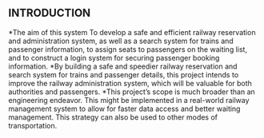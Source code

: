 ## INTRODUCTION ##
*The aim of this system To develop a safe and efficient railway reservation and administration system, as well as a search system for trains and passenger information, to assign seats to passengers on the waiting list, and to construct a login system for securing passenger booking information.
*By building a safe and speedier railway reservation and search system for trains and passenger details, this project intends to improve the railway administration system, which will be valuable for both authorities and passengers.
*This project’s scope is much broader than an engineering endeavor. This might be implemented in a real-world railway management system to allow for faster data access and better waiting management. This strategy can also be used to other modes of transportation.
